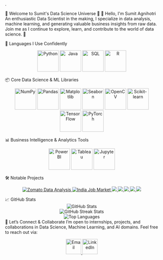 .

🌟 Welcome to Sumit's Data Science Universe 🌟
👋 Hello, I'm Sumit Agnihotri
An enthusiastic Data Scientist in the making, I specialize in data analysis, machine learning, and generating valuable business insights from raw data. Join me as I continue to explore, learn, and contribute to the world of data science. 🚀

🧠 Languages I Use Confidently
<p align="center"> <img src="https://cdn.jsdelivr.net/gh/devicons/devicon/icons/python/python-original.svg" alt="Python" width="70" height="70"/> <img src="https://cdn.jsdelivr.net/gh/devicons/devicon/icons/java/java-original.svg" alt="Java" width="70" height="70"/> <img src="https://cdn.jsdelivr.net/gh/devicons/devicon/icons/mysql/mysql-original-wordmark.svg" alt="SQL" width="70" height="70"/> <img src="https://cdn.jsdelivr.net/gh/devicons/devicon/icons/r/r-original.svg" alt="R" width="70" height="70"/> </p>
📦 Core Data Science & ML Libraries
<p align="center"> <img src="https://cdn.jsdelivr.net/gh/devicons/devicon/icons/numpy/numpy-original.svg" alt="NumPy" width="70" height="70"/> <img src="https://cdn.jsdelivr.net/gh/devicons/devicon/icons/pandas/pandas-original.svg" alt="Pandas" width="70" height="70"/> <img src="https://upload.wikimedia.org/wikipedia/commons/8/84/Matplotlib_icon.svg" alt="Matplotlib" width="70" height="70"/> <img src="https://seaborn.pydata.org/_images/logo-mark-lightbg.svg" alt="Seaborn" width="70" height="70"/> <img src="https://opencv.org/wp-content/uploads/2020/07/OpenCV_logo_no_text.png" alt="OpenCV" width="70" height="70"/> <img src="https://upload.wikimedia.org/wikipedia/commons/0/05/Scikit_learn_logo_small.svg" alt="Scikit-learn" width="70" height="70"/> <img src="https://cdn.jsdelivr.net/gh/devicons/devicon/icons/tensorflow/tensorflow-original.svg" alt="TensorFlow" width="70" height="70"/> <img src="https://cdn.jsdelivr.net/gh/devicons/devicon/icons/pytorch/pytorch-original.svg" alt="PyTorch" width="70" height="70"/> </p>
📊 Business Intelligence & Analytics Tools
<p align="center"> <img src="https://upload.wikimedia.org/wikipedia/commons/c/cf/New_Power_BI_Logo.svg" alt="Power BI" width="70" height="70"/> <img src="https://logos-world.net/wp-content/uploads/2021/10/Tableau-Logo.png" alt="Tableau" width="70" height="70"/> <img src="https://cdn.jsdelivr.net/gh/devicons/devicon/icons/jupyter/jupyter-original.svg" alt="Jupyter" width="70" height="70"/> </p>
🛠️ Notable Projects
<p align="center"> <a href="https://github.com/Sumit-Agnihotri/Zomato-Data-Analysis"> <img src="https://img.shields.io/badge/Zomato_Data_Analysis-Completed-red?style=flat" alt="Zomato Data Analysis"/> </a> <a href="https://github.com/Sumit-Agnihotri/INDIA_JOB_MARKET_PROJECT"> <img src="https://img.shields.io/badge/India_Job_Market_Analysis-Completed-blue?style=flat" alt="India Job Market"/> </a> <a href="https://github.com/Sumit-Agnihotri/MILITARY_EXPENDITURE_ANALYSIS"> <img src="https://img.shields.io/badge/Military_Expenditure_Analysis-Completed-green?style=flat"/> </a> <a href="https://github.com/Sumit-Agnihotri/Customer-Churn-Analysis"> <img src="https://img.shields.io/badge/Customer_Churn_Analysis-Completed-yellow?style=flat"/> </a> <a href="https://github.com/Sumit-Agnihotri/TITANIC_SURVIVAL_PREDICTION"> <img src="https://img.shields.io/badge/Titanic_Survival_Prediction-Completed-ff69b4?style=flat"/> </a> <a href="https://github.com/Sumit-Agnihotri/MOVIE_RATING_PREDICTION"> <img src="https://img.shields.io/badge/Movie_Rating_Prediction-Completed-purple?style=flat"/> </a> <a href="https://github.com/Sumit-Agnihotri/IRIS_FLOWER_CLASSIFICATION"> <img src="https://img.shields.io/badge/Iris_Flower_Classification-Completed-orange?style=flat"/> </a> </p>
📈 GitHub Stats
<div align="center"> <img src="https://github-readme-stats.vercel.app/api?username=Sumit-Agnihotri&show_icons=true&theme=radical" alt="GitHub Stats"/> <br/> <img src="https://awesome-github-stats.azurewebsites.net/user-stats/Sumit-Agnihotri?theme=radical" alt="GitHub Streak Stats"/> <br/> <img src="https://github-readme-stats.vercel.app/api/top-langs/?username=Sumit-Agnihotri&layout=compact&theme=radical" alt="Top Languages"/> </div>
🤝 Let’s Connect & Collaborate
I’m open to internships, projects, and collaborations in Data Science, Machine Learning, and AI domains. Feel free to reach out via:

<p align="center"> <a href="mailto:sagnihotri9710@gmail.com" target="_blank"> <img src="https://cdn-icons-png.flaticon.com/512/732/732200.png" alt="Email" width="50" height="50"/> </a> <a href="https://www.linkedin.com/in/sumit-agnihotri/" target="_blank"> <img src="https://cdn-icons-png.flaticon.com/512/174/174857.png" alt="LinkedIn" width="50" height="50"/> </a> </p>
